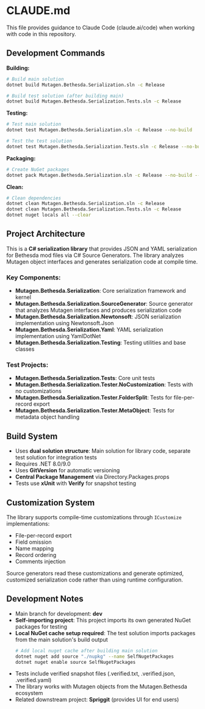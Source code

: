 # CLAUDE.md

This file provides guidance to Claude Code (claude.ai/code) when working with code in this repository.

## Development Commands

**Building:**
```bash
# Build main solution
dotnet build Mutagen.Bethesda.Serialization.sln -c Release

# Build test solution (after building main)
dotnet build Mutagen.Bethesda.Serialization.Tests.sln -c Release
```

**Testing:**
```bash
# Test main solution
dotnet test Mutagen.Bethesda.Serialization.sln -c Release --no-build

# Test the test solution
dotnet test Mutagen.Bethesda.Serialization.Tests.sln -c Release --no-build
```

**Packaging:**
```bash
# Create NuGet packages
dotnet pack Mutagen.Bethesda.Serialization.sln -c Release --no-build --no-restore -o out
```

**Clean:**
```bash
# Clean dependencies
dotnet clean Mutagen.Bethesda.Serialization.sln -c Release
dotnet clean Mutagen.Bethesda.Serialization.Tests.sln -c Release
dotnet nuget locals all --clear
```

## Project Architecture

This is a **C# serialization library** that provides JSON and YAML serialization for Bethesda mod files via C# Source Generators. The library analyzes Mutagen object interfaces and generates serialization code at compile time.

### Key Components:

- **Mutagen.Bethesda.Serialization**: Core serialization framework and kernel
- **Mutagen.Bethesda.Serialization.SourceGenerator**: Source generator that analyzes Mutagen interfaces and produces serialization code
- **Mutagen.Bethesda.Serialization.Newtonsoft**: JSON serialization implementation using Newtonsoft.Json
- **Mutagen.Bethesda.Serialization.Yaml**: YAML serialization implementation using YamlDotNet
- **Mutagen.Bethesda.Serialization.Testing**: Testing utilities and base classes

### Test Projects:
- **Mutagen.Bethesda.Serialization.Tests**: Core unit tests
- **Mutagen.Bethesda.Serialization.Tester.NoCustomization**: Tests with no customizations
- **Mutagen.Bethesda.Serialization.Tester.FolderSplit**: Tests for file-per-record export
- **Mutagen.Bethesda.Serialization.Tester.MetaObject**: Tests for metadata object handling

## Build System

- Uses **dual solution structure**: Main solution for library code, separate test solution for integration tests
- Requires .NET 8.0/9.0
- Uses **GitVersion** for automatic versioning
- **Central Package Management** via Directory.Packages.props
- Tests use **xUnit** with **Verify** for snapshot testing

## Customization System

The library supports compile-time customizations through `ICustomize` implementations:
- File-per-record export
- Field omission
- Name mapping
- Record ordering
- Comments injection

Source generators read these customizations and generate optimized, customized serialization code rather than using runtime configuration.

## Development Notes

- Main branch for development: **dev**
- **Self-importing project**: This project imports its own generated NuGet packages for testing
- **Local NuGet cache setup required**: The test solution imports packages from the main solution's build output
  ```bash
  # Add local nuget cache after building main solution
  dotnet nuget add source "./nupkg" --name SelfNugetPackages
  dotnet nuget enable source SelfNugetPackages
  ```
- Tests include verified snapshot files (.verified.txt, .verified.json, .verified.yaml)
- The library works with Mutagen objects from the Mutagen.Bethesda ecosystem
- Related downstream project: **Spriggit** (provides UI for end users)